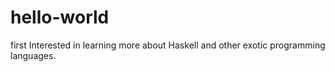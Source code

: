 # hello-world
first
Interested in learning more about Haskell and other exotic programming languages.
